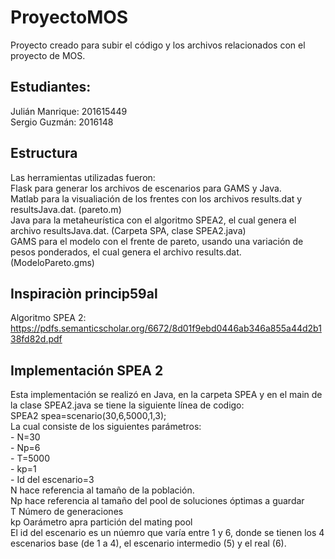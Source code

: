 # ProyectoMOS
Proyecto creado para subir el código y los archivos relacionados con el proyecto de MOS. 
## Estudiantes: 
Julián Manrique: 201615449  
Sergio Guzmán: 2016148  
## Estructura
Las herramientas utilizadas fueron:   
Flask para generar los archivos de escenarios para GAMS y Java.  
Matlab para la visualiación de los frentes con los archivos results.dat y resultsJava.dat. (pareto.m)  
Java para la metaheurística con el algoritmo SPEA2, el cual genera el archivo resultsJava.dat. (Carpeta SPA, clase SPEA2.java)  
GAMS para el modelo con el frente de pareto, usando una variación de pesos ponderados, el cual genera el archivo results.dat. (ModeloPareto.gms)  
## Inspiraciòn princip59al
Algoritmo SPEA 2: https://pdfs.semanticscholar.org/6672/8d01f9ebd0446ab346a855a44d2b138fd82d.pdf  
## Implementación SPEA 2
Esta implementación se realizó en Java, en la carpeta SPEA y en el main de la clase SPEA2.java se tiene la siguiente línea de codigo:  
SPEA2 spea=scenario(30,6,5000,1,3);  
La cual consiste de los siguientes parámetros:   
    - N=30  
    - Np=6  
    - T=5000  
    - kp=1  
    - Id del escenario=3  
N hace referencia al tamaño de la población.  
Np hace referencia al tamaño del pool de soluciones óptimas a guardar  
T Número de generaciones  
kp Oarámetro apra partición del mating pool  
El id del escenario es un núemro que varía entre 1 y 6, donde se tienen los 4 escenarios base (de 1 a 4), el escenario intermedio (5) y el real (6).   
